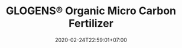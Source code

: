---
title: "GLOGENS® Organic Micro Carbon Fertilizer"
date: 2020-02-24T22:59:01+07:00
draft: false
description: 
layout: "en/glogens-organic-micro-carbon-fertilizer"
---
